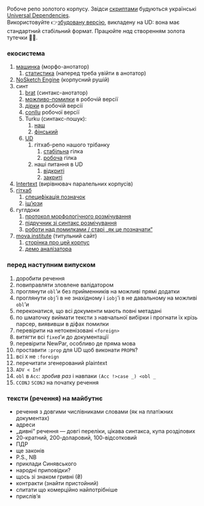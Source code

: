 Робоче репо золотого корпусу. Звідси [скриптами](https://github.com/mova-institute/lib) будуються українські [Universal Dependencies](http://universaldependencies.org).  
Використовуйте 👉[збудовану версію](https://github.com/UniversalDependencies/UD_Ukrainian-IU/tree/dev), викладену на UD: вона має стандартний стабільний формат. Працюйте _над_ створенням золота тутечки :woman_scientist:.



### екосистема

1. [машинка](https://lab.mova.institute/apps/annotator) (морфо-анотатор)
    1. [статистика](https://lab.mova.institute/api/annotator/getStats) (наперед треба увійти в анотатор)
1. [NoSketch Engine](https://mova.institute/bonito/run.cgi/first?corpname=zoloto&reload=1&iquery=&queryselector=iqueryrow&lemma=&lpos=&phrase=&word=&wpos=&char=&cql=&default_attr=word&fc_lemword_window_type=both&fc_lemword_wsize=5&fc_lemword=&fc_lemword_type=all&fc_pos_window_type=both&fc_pos_wsize=5&fc_pos_type=all&fsca_doc.title=&fsca_doc.author=&fsca_doc.original_author=&fsca_doc.date=) (корпусний рушій)
1. синт
    1. [brat](https://lab.mova.institute/brat/#/ud/) (синтакс-анотатор)
    1. [можливо-помилки](https://lab.mova.institute/files/pomylky_robochoho_tb.html) в робочій версії
    1. [дірки](https://lab.mova.institute/files/dirky_robochoho_tb.html) в робочій версії
    1. [conllu](https://lab.mova.institute/files/robochyi_tb.conllu.txt) робочої версії
    1. Turku (синтакс-пошук):
        1. [наш](https://lab.mova.institute/dep_search/)
        1. [фінський](http://bionlp-www.utu.fi/dep_search/)
    1. [UD](http://universaldependencies.org)
        1. гітхаб-репо нашого трібанку
            1. [стабільна](https://github.com/UniversalDependencies/UD_Ukrainian) гілка
            1. [робоча](https://github.com/UniversalDependencies/UD_Ukrainian/tree/dev) гілка
        1. наші питання в UD
            1. [відкриті](https://github.com/UniversalDependencies/docs/issues/created_by/msklvsk)
            1. [закриті](https://github.com/UniversalDependencies/docs/issues?q=is%3Aissue+author%3Amsklvsk+is%3Aclosed)
1. [Intertext](https://lab.mova.institute/intertext) (вирівнювач паралельних корпусів)
1. [гітхаб](https://github.com/mova-institute)
    1. [специфікація позначок](https://github.com/msklvsk/corpus/blob/master/docs/tagset.md)
    1. [іш’юзи](https://github.com/mova-institute/zoloto/issues)
1. гуглдоки
    1. [протокол морфологічного розмічування](https://docs.google.com/document/d/1giVJdDax4v_YLlv0OaZaVvf23Lwul8BiPlT8MBvZBek/edit)
    1. [підручник зі синтакс розмічування](https://docs.google.com/document/d/1ZfdtfWlNM6Ca-Ps50TVE-g416wpjXxr5Uxmex8oKzng)
    1. [роботи над помилками / старі „як це позначати“](https://drive.google.com/drive/u/0/folders/0B-eNN4I2IodObXFldURJV1VGdnM)
1. [mova.institute](https://mova.institute) (титульний сайт)
    1. [сторінка про цей корпус](https://mova.institute/золотий_стандарт)
    1. [демо аналізатора](https://mova.institute/аналізатор)


### перед наступним випуском
1. доробити речення
1. повиправляти зловлене валідатором
1. проглянути `obl`’и без прийменників на можливі прямі додатки
1. проглянути `obj`’і в не знахідному і `iobj`’і в не давальному на можливі `obl`’и
1. переконатися, що всі документи мають повні метадані
1. по шматочку виймати тексти з навчальної вибірки і прогнати їх крізь парсер, виявивши в діфах помилки
1. перевірити на нетокенізовані `<foreign>`
1. витягти всі `fixed`’и до документації
1. перевірити NewPar, особливо де пряма мова
1. проставити `:prop` для UD щоб виконати `PROPN`?
1. всі `X` не `:foreign`
1. перечитати згенерований plaintext
1. `ADV < Inf`
1. `obl` в `Acc`: _зробив раз_ і навпаки `(Acc !>case _) <obl _`
1. `CCONJ` `SCONJ` на початку речення


### тексти (речення) на майбутнє
- речення з довгими числівниками словами (як на платіжних документах)
- адреси
- „дивні“ речення — довгі переліки, цікава синтакса, купа розділових
- 20-кратний, 200-доларовий, 100-відсотковий
- ПДР
- ще законів
- P.S., NB
- приклади Синявського
- народні приповідки?
- щось зі знаком гривні (₴)
- контракти (знайти пристойний)
- спитати що комерційно найпотрібніше
- прислів’я
